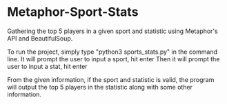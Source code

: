 # Metaphor-Sport-Stats
Gathering the top 5 players in a given sport and statistic using Metaphor's API and BeautifulSoup.

To run the project, simply type "python3 sports_stats.py" in the command line.
It will prompt the user to input a sport, hit enter
Then it will prompt the user to input a stat, hit enter

From the given information, if the sport and statistic is valid, the program will output the top 5 players
in the statistic along with some other information.
